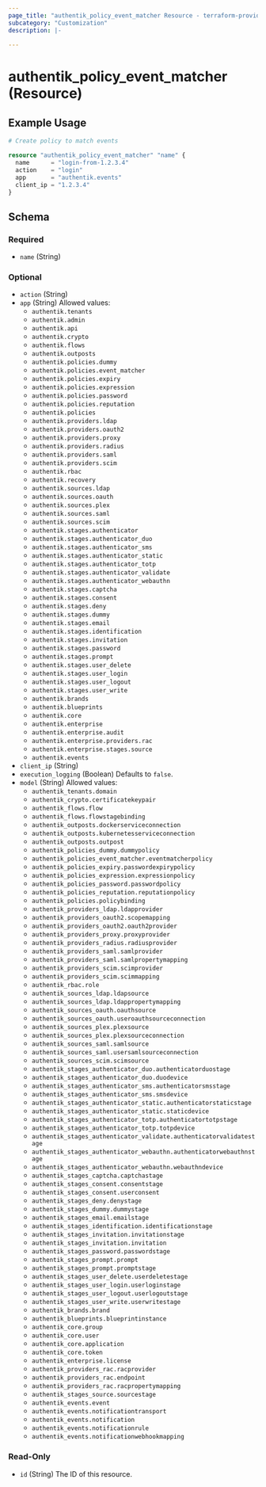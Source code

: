 ```yaml
---
page_title: "authentik_policy_event_matcher Resource - terraform-provider-authentik"
subcategory: "Customization"
description: |-
  
---
```


# authentik_policy_event_matcher (Resource)



## Example Usage

```terraform
# Create policy to match events

resource "authentik_policy_event_matcher" "name" {
  name      = "login-from-1.2.3.4"
  action    = "login"
  app       = "authentik.events"
  client_ip = "1.2.3.4"
}
```

<!-- schema generated by tfplugindocs -->
## Schema

### Required

- `name` (String)

### Optional

- `action` (String)
- `app` (String) Allowed values:
  - `authentik.tenants`
  - `authentik.admin`
  - `authentik.api`
  - `authentik.crypto`
  - `authentik.flows`
  - `authentik.outposts`
  - `authentik.policies.dummy`
  - `authentik.policies.event_matcher`
  - `authentik.policies.expiry`
  - `authentik.policies.expression`
  - `authentik.policies.password`
  - `authentik.policies.reputation`
  - `authentik.policies`
  - `authentik.providers.ldap`
  - `authentik.providers.oauth2`
  - `authentik.providers.proxy`
  - `authentik.providers.radius`
  - `authentik.providers.saml`
  - `authentik.providers.scim`
  - `authentik.rbac`
  - `authentik.recovery`
  - `authentik.sources.ldap`
  - `authentik.sources.oauth`
  - `authentik.sources.plex`
  - `authentik.sources.saml`
  - `authentik.sources.scim`
  - `authentik.stages.authenticator`
  - `authentik.stages.authenticator_duo`
  - `authentik.stages.authenticator_sms`
  - `authentik.stages.authenticator_static`
  - `authentik.stages.authenticator_totp`
  - `authentik.stages.authenticator_validate`
  - `authentik.stages.authenticator_webauthn`
  - `authentik.stages.captcha`
  - `authentik.stages.consent`
  - `authentik.stages.deny`
  - `authentik.stages.dummy`
  - `authentik.stages.email`
  - `authentik.stages.identification`
  - `authentik.stages.invitation`
  - `authentik.stages.password`
  - `authentik.stages.prompt`
  - `authentik.stages.user_delete`
  - `authentik.stages.user_login`
  - `authentik.stages.user_logout`
  - `authentik.stages.user_write`
  - `authentik.brands`
  - `authentik.blueprints`
  - `authentik.core`
  - `authentik.enterprise`
  - `authentik.enterprise.audit`
  - `authentik.enterprise.providers.rac`
  - `authentik.enterprise.stages.source`
  - `authentik.events`
- `client_ip` (String)
- `execution_logging` (Boolean) Defaults to `false`.
- `model` (String) Allowed values:
  - `authentik_tenants.domain`
  - `authentik_crypto.certificatekeypair`
  - `authentik_flows.flow`
  - `authentik_flows.flowstagebinding`
  - `authentik_outposts.dockerserviceconnection`
  - `authentik_outposts.kubernetesserviceconnection`
  - `authentik_outposts.outpost`
  - `authentik_policies_dummy.dummypolicy`
  - `authentik_policies_event_matcher.eventmatcherpolicy`
  - `authentik_policies_expiry.passwordexpirypolicy`
  - `authentik_policies_expression.expressionpolicy`
  - `authentik_policies_password.passwordpolicy`
  - `authentik_policies_reputation.reputationpolicy`
  - `authentik_policies.policybinding`
  - `authentik_providers_ldap.ldapprovider`
  - `authentik_providers_oauth2.scopemapping`
  - `authentik_providers_oauth2.oauth2provider`
  - `authentik_providers_proxy.proxyprovider`
  - `authentik_providers_radius.radiusprovider`
  - `authentik_providers_saml.samlprovider`
  - `authentik_providers_saml.samlpropertymapping`
  - `authentik_providers_scim.scimprovider`
  - `authentik_providers_scim.scimmapping`
  - `authentik_rbac.role`
  - `authentik_sources_ldap.ldapsource`
  - `authentik_sources_ldap.ldappropertymapping`
  - `authentik_sources_oauth.oauthsource`
  - `authentik_sources_oauth.useroauthsourceconnection`
  - `authentik_sources_plex.plexsource`
  - `authentik_sources_plex.plexsourceconnection`
  - `authentik_sources_saml.samlsource`
  - `authentik_sources_saml.usersamlsourceconnection`
  - `authentik_sources_scim.scimsource`
  - `authentik_stages_authenticator_duo.authenticatorduostage`
  - `authentik_stages_authenticator_duo.duodevice`
  - `authentik_stages_authenticator_sms.authenticatorsmsstage`
  - `authentik_stages_authenticator_sms.smsdevice`
  - `authentik_stages_authenticator_static.authenticatorstaticstage`
  - `authentik_stages_authenticator_static.staticdevice`
  - `authentik_stages_authenticator_totp.authenticatortotpstage`
  - `authentik_stages_authenticator_totp.totpdevice`
  - `authentik_stages_authenticator_validate.authenticatorvalidatestage`
  - `authentik_stages_authenticator_webauthn.authenticatorwebauthnstage`
  - `authentik_stages_authenticator_webauthn.webauthndevice`
  - `authentik_stages_captcha.captchastage`
  - `authentik_stages_consent.consentstage`
  - `authentik_stages_consent.userconsent`
  - `authentik_stages_deny.denystage`
  - `authentik_stages_dummy.dummystage`
  - `authentik_stages_email.emailstage`
  - `authentik_stages_identification.identificationstage`
  - `authentik_stages_invitation.invitationstage`
  - `authentik_stages_invitation.invitation`
  - `authentik_stages_password.passwordstage`
  - `authentik_stages_prompt.prompt`
  - `authentik_stages_prompt.promptstage`
  - `authentik_stages_user_delete.userdeletestage`
  - `authentik_stages_user_login.userloginstage`
  - `authentik_stages_user_logout.userlogoutstage`
  - `authentik_stages_user_write.userwritestage`
  - `authentik_brands.brand`
  - `authentik_blueprints.blueprintinstance`
  - `authentik_core.group`
  - `authentik_core.user`
  - `authentik_core.application`
  - `authentik_core.token`
  - `authentik_enterprise.license`
  - `authentik_providers_rac.racprovider`
  - `authentik_providers_rac.endpoint`
  - `authentik_providers_rac.racpropertymapping`
  - `authentik_stages_source.sourcestage`
  - `authentik_events.event`
  - `authentik_events.notificationtransport`
  - `authentik_events.notification`
  - `authentik_events.notificationrule`
  - `authentik_events.notificationwebhookmapping`

### Read-Only

- `id` (String) The ID of this resource.
